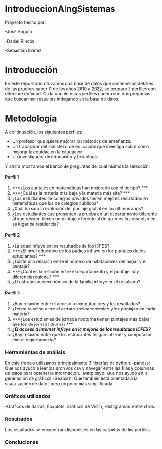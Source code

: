 # IntroduccionAIngSistemas
Proyecto hecho por:

-José Angulo

-Daniel Rincón

-Sebastián Ibáñez

# Introducción
En este repositorio utilizamos una base de datos que contiene los detalles de las pruebas saber 11 de los años 2010 a 2022, se ocuparo 3 perfiles con diferente enfoque. Cada uno de estos perfiles cuenta con dos preguntas que buscan ser resueltas indagando en la base de datos.


# Metodología
A continuación, los siguientes perfiles:
- Un profesor que quiere mejorar los métodos de enseñanza. 
- Un trabajador del ministerio de educación que investiga sobre cómo mejorar la equidad en la educación. 
- Un investigador de educación y tecnología

Y ahora mostramos el banco de preguntas del cual hicimos la selección:
#### Perfil 1
1. ***¿Los puntajes en matemáticas han mejorado con el tiempo? ***
2. ***¿Cuál es la materia más baja y la materia más alta? ***
3. ¿Los estudiantes de colegios privados tienen mejores resultados en matemáticas que los de colegios públicos? 
4. ¿Cuál ha sido la evolución del puntaje global en los últimos años? 
5. ¿Los estudiantes que presentan la prueba en un departamento diferente al que residen tienen un puntaje diferente al de quienes la presentan en su lugar de residencia? 
#### Perfil 2
1. ¿La edad influye en los resultados de los ICFES?
2. ***¿El nivel educativo de los padres influye en los puntajes de los estudiantes? ***
3. ¿Existe una relación entre el número de habitaciones del hogar y el puntaje?  
4. ***¿Cuál es la relación entre el departamento y el puntaje, hay diferencia regional? ***
5. ¿El estrato socioeconómico de la familia influye en el resultado? 
#### Perfil 3
1. ¿Hay relación entre el acceso a computadores y los resultados?
2. ¿Existe relación entre el estrato socioeconómico y los puntajes en cada materia? 
3. ***¿Los estudiantes de jornada nocturna tienen puntajes más bajos que los de jornada diurna? ***
4. ***¿El acceso a internet influye en la mejoría de los resultados ICFES?*** 
5. ¿Hay relación entre que los estudiantes tengan internet y computador con el departamento? 

### Herramientas de análisis
En este trabajo utilizamos principalmente 3 librerías de python:
-pandas: Que nos ayudó a leer los archivos csv y navegar entre las filas y columnas de estos para obtener la información.
-Matplotlyb: Que nos ayudó en la generación de gráficos
-Seaborn: Que también está orientada a la visualización de datos pero un poco más simplificada.

### Gráficos utilizados
-Gráficos de Barras, Boxplots, Gráficos de Violín, Histogramas, entre otros.

### Resultados
Los resultados se encuentran disponibles en las carpetas de los perfiles.

### Concluciones
